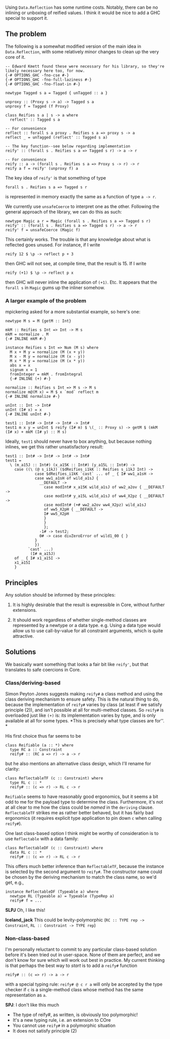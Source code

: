 

Using `Data.Reflection` has some runtime costs. Notably, there can be no inlining or unboxing of reified values. I think it would be nice to add a GHC special to support it.


## The problem



The following is a somewhat modified version of the main idea in `Data.Reflection`, with some relatively minor changes to clean up the very core of it.


```
-- Edward Kmett found these were necessary for his library, so they're likely necessary here too, for now.
{-# OPTIONS_GHC -fno-cse #-}
{-# OPTIONS_GHC -fno-full-laziness #-}
{-# OPTIONS_GHC -fno-float-in #-}

newtype Tagged s a = Tagged { unTagged :: a }

unproxy :: (Proxy s -> a) -> Tagged s a
unproxy f = Tagged (f Proxy)

class Reifies s a | s -> a where
  reflect' :: Tagged s a

-- For convenience
reflect :: forall s a proxy . Reifies s a => proxy s -> a
reflect _ = unTagged (reflect' :: Tagged s a)

-- The key function--see below regarding implementation
reify' :: (forall s . Reifies s a => Tagged s r) -> a -> r

-- For convenience
reify :: a -> (forall s . Reifies s a => Proxy s -> r) -> r
reify a f = reify' (unproxy f) a
```


The key idea of `reify'` is that something of type


```
forall s . Reifies s a => Tagged s r
```


is represented in memory exactly the same as a function of type `a -> r`.



We currently use `unsafeCoerce` to interpret one as the other. Following the general approach of the library, we can do this as such:


```
newtype Magic a r = Magic (forall s . Reifies s a => Tagged s r)
reify' :: (forall s . Reifies s a => Tagged s r) -> a -> r
reify' f = unsafeCoerce (Magic f)
```


This certainly works. The trouble is that any knowledge about what is reflected goes unused. For instance, if I write


```
reify 12 $ \p -> reflect p + 3
```


then GHC will not see, at compile time, that the result is 15. If I write


```
reify (+1) $ \p -> reflect p x
```


then GHC will never inline the application of `(+1)`. Etc. It appears that the `forall s` in `Magic` gums up the inliner somehow.


### A larger example of the problem



mpickering asked for a more substantial example, so here's one:


```
newtype M s = M {getM :: Int}

mkM :: Reifies s Int => Int -> M s
mkM = normalize . M
{-# INLINE mkM #-}

instance Reifies s Int => Num (M s) where
  M x + M y = normalize (M (x + y))
  M x - M y = normalize (M (x - y))
  M x * M y = normalize (M (x * y))
  abs x = x
  signum x = 1
  fromInteger = mkM . fromIntegral
  {-# INLINE (+) #-}

normalize :: Reifies s Int => M s -> M s
normalize m@(M x) = M $ x `mod` reflect m
{-# INLINE normalize #-}

unInt :: Int -> Int#
unInt (I# x) = x
{-# INLINE unInt #-}

test1 :: Int# -> Int# -> Int# -> Int#
test1 m x y = unInt $ reify (I# m) $ \(_ :: Proxy s) -> getM $ (mkM (I# x) + mkM (I# y) :: M s)
```


Ideally, `test1` should never have to box anything, but because nothing inlines, we get this rather unsatisfactory result:


```wiki
test1 :: Int# -> Int# -> Int# -> Int#
test1 =
  \ (m_a15J :: Int#) (x_a15K :: Int#) (y_a15L :: Int#) ->
    case ((\ (@ s_i1kJ) ($dReifies_i1kK :: Reifies s_i1kJ Int) ->
             case $dReifies_i1kK `cast` ... of _ { I# ww1_a1sH ->
             case ww1_a1sH of wild_a1sJ {
               __DEFAULT ->
                 case modInt# x_a15K wild_a1sJ of ww2_a2ov { __DEFAULT ->
                 case modInt# y_a15L wild_a1sJ of ww4_X2pz { __DEFAULT ->
                 case modInt# (+# ww2_a2ov ww4_X2pz) wild_a1sJ
                 of ww5_X2pH { __DEFAULT ->
                 I# ww5_X2pH
                 }
                 }
                 };
               -1# -> test2;
               0# -> case divZeroError of wild1_00 { }
             }
             })
          `cast` ...)
           (I# m_a15J)
    of _ { I# x1_a15I ->
    x1_a15I
    }
```

## Principles



Any solution should be informed by these principles:


1. It is highly desirable that the result is expressible in Core, without further extensions.

1. It should work regardless of whether single-method classes are represented by a newtype or a data type.  e.g. Using a data type would allow us to use call-by-value for all constraint arguments, which is quite attractive.

## Solutions



We basically want something that looks a fair bit like `reify'`, but that translates to safe coercions in Core.


### Class/deriving-based



Simon Peyton Jones suggests making `reify#` a class method and using the class deriving mechanism to ensure safety. This is the natural thing to do, because the implementation of `reify#` varies by class (at least if we satisfy principle (2)), and isn't possible at all for multi-method classes.  So `reify#` is overloaded just like `(+)` is: its implementation varies by type, and is only available at all for some types.   *This is precisely what type classes are for''.
*



His first choice thus far seems to be


```
class Reifiable (a :: *) where
  type RC a :: Constraint
  reify# :: (RC a => r) -> a -> r
```


but he also mentions an alternative class design, which I'll rename for clarity:


```
class ReflectableTF (c :: Constraint) where
  type RL c :: *
  reify# :: (c => r) -> RL c -> r
```


`Reifiable` seems to have reasonably good ergonomics, but it seems a bit odd to me for the payload type to determine the class. Furthermore, it's not at all clear to me how the class could be *named* in the `deriving` clause. `ReflectableTF` strikes me as rather better behaved, but it has fairly bad ergonomics (it requires explicit type application to pin down `c` when calling `reify#`).



One last class-based option I think might be worthy of consideration is to use `Reflectable` with a data family:


```
class ReflectableDF (c :: Constraint) where
  data RL c :: *
  reify# :: (c => r) -> RL c -> r
```


This offers much better inference than `ReflectableTF`, because the instance is selected by the second argument to `reify#`. The constructor name could be chosen by the deriving mechanism to match the class name, so we'd get, e.g.,


```
instance ReflectableDF (Typeable a) where
  newtype RL (Typeable a) = Typeable (TypeRep a)
  reify# f = ...
```


**SLPJ** Oh, I like this!



**Iceland\_jack** This could be levity-polymorphic (`RC :: TYPE rep -> Constraint`, `RL :: Constraint -> TYPE rep`)


### Non-class-based



I'm personally reluctant to commit to any particular class-based solution before it's been tried out in user-space. None of them are perfect, and we don't know for sure which will work out best in practice. My current thinking is that perhaps the best way to *start* is to add a `reify#` function


```
reify# :: (c => r) -> a -> r
```


with a special typing rule: `reify# @ c r a` will only be accepted by the type checker if `c` is a single-method class whose method has the same representation as `a`.



**SPJ**: I don't like this much


- The type of reify\#, as written, is obviously too polymorphic!
- It's a new typing rule, i.e. an extension to COre
- You cannot use `reify#` in a polymorphic situation
- It does not satisfy principle (2)
